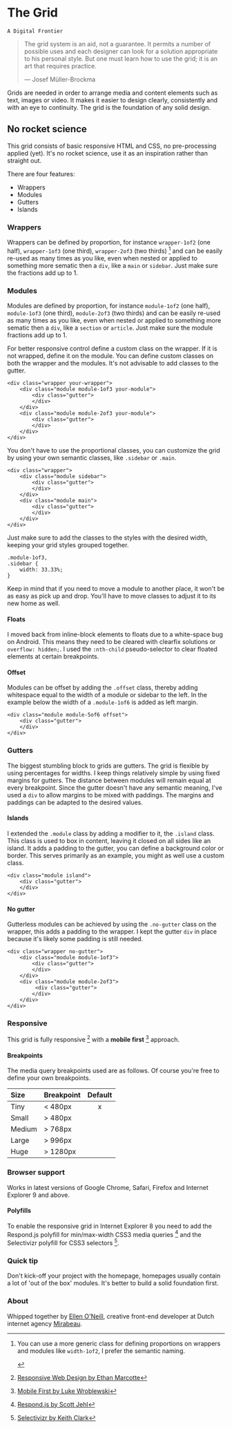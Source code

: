 # The Grid
`A Digital Frontier`

> The grid system is an aid, not a guarantee. It permits a number of possible uses and each designer can look for a solution appropriate to his personal style. But one must learn how to use the grid; it is an art that requires practice.
>
> — Josef Müller-Brockma

Grids are needed in order to arrange media and content elements such as text, images or video. It makes it easier to design clearly, consistently and with an eye to continuity. The grid is the foundation of any solid design.

## No rocket science
This grid consists of basic responsive HTML and CSS, no pre-processing applied (yet). It's no rocket science, use it as an inspiration rather than straight out.

There are four features:

- Wrappers
- Modules
- Gutters
- Islands

### Wrappers
Wrappers can be defined by proportion, for instance `wrapper-1of2` (one half), `wrapper-1of3` (one third), `wrapper-2of3` (two thirds) [^1] and can be easily re-used as many times as you like, even when nested or applied to something more sematic then a `div`, like a `main` or `sidebar`. Just make sure the fractions add up to 1.

[^1]: You can use a more generic class for defining proportions on wrappers and modules like `width-1of2`, I prefer the semantic naming. 

    <div class="wrapper">
        <div class="module island">
            <div class="gutter">
            </div>
        </div>
    </div>

### Modules
Modules are defined by proportion, for instance `module-1of2` (one half), `module-1of3` (one third), `module-2of3` (two thirds) and can be easily re-used as many times as you like, even when nested or applied to something more sematic then a `div`, like a `section` or `article`. Just make sure the module fractions add up to 1.

For better responsive control define a custom class on the wrapper. If it is not wrapped, define it on the module. You can define custom classes on both the wrapper and the modules. It's not advisable to add classes to the gutter.

    <div class="wrapper your-wrapper">
        <div class="module module-1of3 your-module">
            <div class="gutter">
            </div>
        </div>
        <div class="module module-2of3 your-module">
            <div class="gutter">
            </div>
        </div>
    </div>  
    
You don't have to use the proportional classes, you can customize the grid by using your own semantic classes, like `.sidebar` or `.main`.

    <div class="wrapper">
        <div class="module sidebar">
            <div class="gutter">
            </div>
        </div>
        <div class="module main">
            <div class="gutter">
            </div>
        </div>
    </div>

Just make sure to add the classes to the styles with the desired width, keeping your grid styles grouped together.

    .module-1of3,
    .sidebar {
        width: 33.33%;
    }

Keep in mind that if you need to move a module to another place, it won't be as easy as pick up and drop. You'll have to move classes to adjust it to its new home as well.

#### Floats
I moved back from inline-block elements to floats due to a white-space bug on Android. This means they need to be cleared with clearfix solutions or `overflow: hidden;`. I used the `:nth-child` pseudo-selector to clear floated elements at certain breakpoints.

#### Offset
Modules can be offset by adding the `.offset` class, thereby adding whitespace equal to the width of a module or sidebar to the left. In the example below the width of a `.module-1of6` is added as left margin.

    <div class="module module-5of6 offset">
        <div class="gutter">
        </div>
    </div>

### Gutters
The biggest stumbling block to grids are gutters. The grid is flexible by using percentages for widths. I keep things relatively simple by using fixed margins for gutters. The distance between modules will remain equal at every breakpoint. Since the gutter doesn't have any semantic meaning, I've used a `div` to allow margins to be mixed with paddings. The margins and paddings can be adapted to the desired values.

#### Islands
I extended the `.module` class by adding a modifier to it, the `.island` class. This class is used to box in content, leaving it closed on all sides like an island. It adds a padding to the gutter, you can define a background color or border. This serves primarily as an example, you might as well use a custom class.

    <div class="module island">
        <div class="gutter">
        </div>
    </div>

#### No gutter
Gutterless modules can be achieved by using the `.no-gutter` class on the wrapper, this adds a padding to the wrapper. I kept the gutter `div` in place because it's likely some padding is still needed.

    <div class="wrapper no-gutter">
        <div class="module module-1of3">
        	<div class="gutter">
        	</div>
        </div>
        <div class="module module-2of3">
        	 <div class="gutter">
        	</div>	        
        </div>
    </div>

### Responsive
This grid is fully responsive [^2] with a __mobile first__ [^3] approach. 

[^2]: [Responsive Web Design by Ethan Marcotte](http://www.abookapart.com/products/responsive-web-design)  
[^3]: [Mobile First by Luke Wroblewski](http://www.abookapart.com/products/mobile-first)

#### Breakpoints
The media query breakpoints used are as follows. Of course you're free to define your own breakpoints.

Size   | Breakpoint | Default
:----- | :--------- | :-----:
Tiny   | < 480px    | x
Small  | > 480px    | 
Medium | > 768px    | 
Large  | > 996px    | 
Huge   | > 1280px   | 

### Browser support
Works in latest versions of Google Chrome, Safari, Firefox and Internet Explorer 9 and above.

#### Polyfills
To enable the responsive grid in Internet Explorer 8 you need to add the Respond.js polyfill for min/max-width CSS3 media queries [^4] and the Selectivizr polyfill for CSS3 selectors [^5].

[^4]: [Respond.js by Scott Jehl](https://github.com/scottjehl/Respond)  
[^5]: [Selectivizr by Keith Clark](http://selectivizr.com) 

### Quick tip
Don't kick-off your project with the homepage, homepages usually contain a lot of 'out of the box' modules. It's better to build a solid foundation first.

### About
Whipped together by [Ellen O'Neill](http://twitter.com/eliun), creative front-end developer at Dutch internet agency [Mirabeau](http://www.mirabeau.nl).
